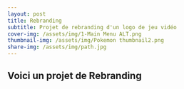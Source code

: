 ```yaml
---
layout: post
title: Rebranding
subtitle: Projet de rebranding d'un logo de jeu vidéo
cover-img: /assets/img/1-Main Menu ALT.png
thumbnail-img: /assets/img/Pokemon thumbnail2.png
share-img: /assets/img/path.jpg
---
```


## Voici un projet de Rebranding
